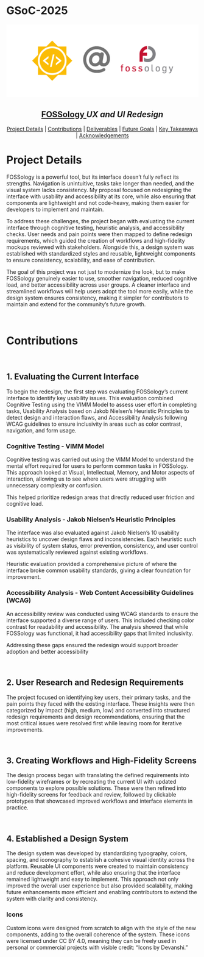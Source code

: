 # GSoC-2025

<a href = "https://summerofcode.withgoogle.com/programs/2025/projects/gX6omKmk">  ![Summer-of-code](files/GSoC_header.png)</a>

<div align = "center"><h2><a href = "https://www.fossology.org/">FOSSology </a> <i> UX and UI Redesign </i></h2></div>

<p align="center">
	<a href="#project-details">Project Details</a> | 
	<a href="#contributions">Contributions</a> | 
	<a href="#deliverables">Deliverables</a> | 
	<a href="#future-goals">Future Goals</a> | 
  <a href="#key-takeaways">Key Takeaways</a> | 
	<a href="#acknowledgements">Acknowledgements</a>
</p>


<h1 align = "left" id = "project-details">Project Details</h1>

FOSSology is a powerful tool, but its interface doesn’t fully reflect its strengths. Navigation is unintuitive, tasks take longer than needed, and the visual system lacks consistency. My proposal focused on redesigning the interface with usability and accessibility at its core, while also ensuring that components are lightweight and not code-heavy, making them easier for developers to implement and maintain.

To address these challenges, the project began with evaluating the current interface through cognitive testing, heuristic analysis, and accessibility checks. User needs and pain points were then mapped to define redesign requirements, which guided the creation of workflows and high-fidelity mockups reviewed with stakeholders. Alongside this, a design system was established with standardized styles and reusable, lightweight components to ensure consistency, scalability, and ease of contribution.

The goal of this project was not just to modernize the look, but to make FOSSology genuinely easier to use, smoother navigation, reduced cognitive load, and better accessibility across user groups. A cleaner interface and streamlined workflows will help users adopt the tool more easily, while the design system ensures consistency, making it simpler for contributors to maintain and extend for the community’s future growth.

<br>

<h1 align = "left" id = "contributions"> Contributions</h1>
<br>
<h2>1. Evaluating the Current Interface </h2>

To begin the redesign, the first step was evaluating FOSSology’s current interface to identify key usability issues. This evaluation combined Cognitive Testing using the VIMM Model to assess user effort in completing tasks, Usability Analysis based on Jakob Nielsen’s Heuristic Principles to detect design and interaction flaws, and Accessibility Analysis following WCAG guidelines to ensure inclusivity in areas such as color contrast, navigation, and form usage. 


<h3>Cognitive Testing - VIMM Model </h3>

Cognitive testing was carried out using the VIMM Model to understand the mental effort required for users to perform common tasks in FOSSology. This approach looked at Visual, Intellectual, Memory, and Motor aspects of interaction, allowing us to see where users were struggling with unnecessary complexity or confusion. 

This helped prioritize redesign areas that directly reduced user friction and cognitive load. 


<h3>Usability Analysis - Jakob Nielsen’s Heuristic Principles</h3>

The interface was also evaluated against Jakob Nielsen’s 10 usability heuristics to uncover design flaws and inconsistencies. Each heuristic such as visibility of system status, error prevention, consistency, and user control was systematically reviewed against existing workflows.

Heuristic evaluation provided a comprehensive picture of where the interface broke common usability standards, giving a clear foundation for improvement.


<h3>Accessibility Analysis - Web Content Accessibility Guidelines (WCAG)</h3>

An accessibility review was conducted using WCAG standards to ensure the interface supported a diverse range of users. This included checking color contrast for readability and accessibility. The analysis showed that while FOSSology was functional, it had accessibility gaps that limited inclusivity. 

Addressing these gaps ensured the redesign would support broader adoption and better accessibility

<br>
<h2>2. User Research and Redesign Requirements </h2>

The project focused on identifying key users, their primary tasks, and the pain points they faced with the existing interface. These insights were then categorized by impact (high, medium, low) and converted into structured redesign requirements and design recommendations, ensuring that the most critical issues were resolved first while leaving room for iterative improvements.


<br>
<h2>3. Creating Workflows and High-Fidelity Screens </h2>

The design process began with translating the defined requirements into low-fidelity wireframes or by recreating the current UI with updated components to explore possible solutions. These were then refined into high-fidelity screens for feedback and review, followed by clickable prototypes that showcased improved workflows and interface elements in practice. 

<br>
<h2>4. Established a Design System </h2>

The design system was developed by standardizing typography, colors, spacing, and iconography to establish a cohesive visual identity across the platform. Reusable UI components were created to maintain consistency and reduce development effort, while also ensuring that the interface remained lightweight and easy to implement. This approach not only improved the overall user experience but also provided scalability, making future enhancements more efficient and enabling contributors to extend the system with clarity and consistency.

<h3>Icons</h3>
Custom icons were designed from scratch to align with the style of the new components, adding to the overall coherence of the system. These icons were licensed under CC BY 4.0, meaning they can be freely used in personal or commercial projects with visible credit: “Icons by Devanshi.”
